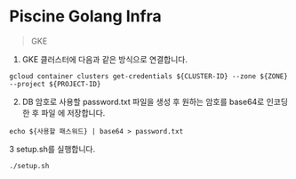 # Piscine Golang Infra

> GKE

1. GKE 클러스터에 다음과 같은 방식으로 연결합니다.

``` shell
gcloud container clusters get-credentials ${CLUSTER-ID} --zone ${ZONE} --project ${PROJECT-ID}
```

2. DB 암호로 사용할 password.txt 파일을 생성 후 원하는 암호를 base64로 인코딩한 후 파일 에 저장합니다.


```
echo ${사용할 패스워드} | base64 > password.txt
```

3 setup.sh를 실행합니다.

```
./setup.sh
```
